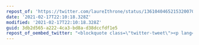 ```yaml
---
repost_of: 'https://twitter.com/laureIthrone/status/1361040465215320070?s=09'
date: '2021-02-17T22:10:18.328Z'
modified: '2021-02-17T22:10:18.328Z'
guid: 3db2d565-a222-4ca3-bd8a-d38dccfdf1e5
repost_of_oembed_twitter: "<blockquote class=\"twitter-tweet\"><p lang=\"en\" dir=\"ltr\">words genuinely cannot describe how much i despise rich people <a href=\"https://t.co/EIGeBLxs8G\">pic.twitter.com/EIGeBLxs8G</a></p>&mdash; lillie! | space bunny AI #ENVtuber | \U0001F407☄️ (@laureIthrone) <a href=\"https://twitter.com/laureIthrone/status/1361040465215320070?ref_src=twsrc%5Etfw\">February 14, 2021</a></blockquote>\n<script async src=\"https://platform.twitter.com/widgets.js\" charset=\"utf-8\"></script>\n"
---
```

 
